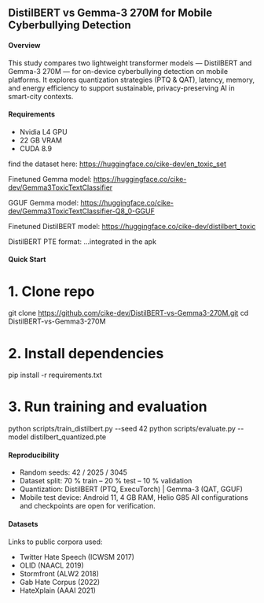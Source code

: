 ## DistilBERT vs Gemma-3 270M for Mobile Cyberbullying Detection

#### Overview 
This study compares two lightweight transformer models — DistilBERT and Gemma-3 270M — for on-device cyberbullying detection on mobile platforms.
It explores quantization strategies (PTQ & QAT), latency, memory, and energy efficiency to support sustainable, privacy-preserving AI in smart-city contexts.

#### Requirements
- Nvidia L4 GPU
- 22 GB VRAM
- CUDA 8.9

find the dataset here: https://huggingface.co/cike-dev/en_toxic_set

Finetuned Gemma model: https://huggingface.co/cike-dev/Gemma3ToxicTextClassifier

GGUF Gemma model: https://huggingface.co/cike-dev/Gemma3ToxicTextClassifier-Q8_0-GGUF

Finetuned DistilBERT model: https://huggingface.co/cike-dev/distilbert_toxic

DistilBERT PTE format: ...integrated in the apk

#### Quick Start
# 1. Clone repo
git clone https://github.com/cike-dev/DistilBERT-vs-Gemma3-270M.git
cd DistilBERT-vs-Gemma3-270M

# 2. Install dependencies
pip install -r requirements.txt

# 3. Run training and evaluation
python scripts/train_distilbert.py --seed 42
python scripts/evaluate.py --model distilbert_quantized.pte

#### Reproducibility
- Random seeds: 42 / 2025 / 3045
- Dataset split: 70 % train – 20 % test – 10 % validation
- Quantization: DistilBERT (PTQ, ExecuTorch) | Gemma-3 (QAT, GGUF)
- Mobile test device: Android 11, 4 GB RAM, Helio G85
All configurations and checkpoints are open for verification.

#### Datasets
Links to public corpora used:
- Twitter Hate Speech (ICWSM 2017)
- OLID (NAACL 2019)
- Stormfront (ALW2 2018)
- Gab Hate Corpus (2022)
- HateXplain (AAAI 2021)